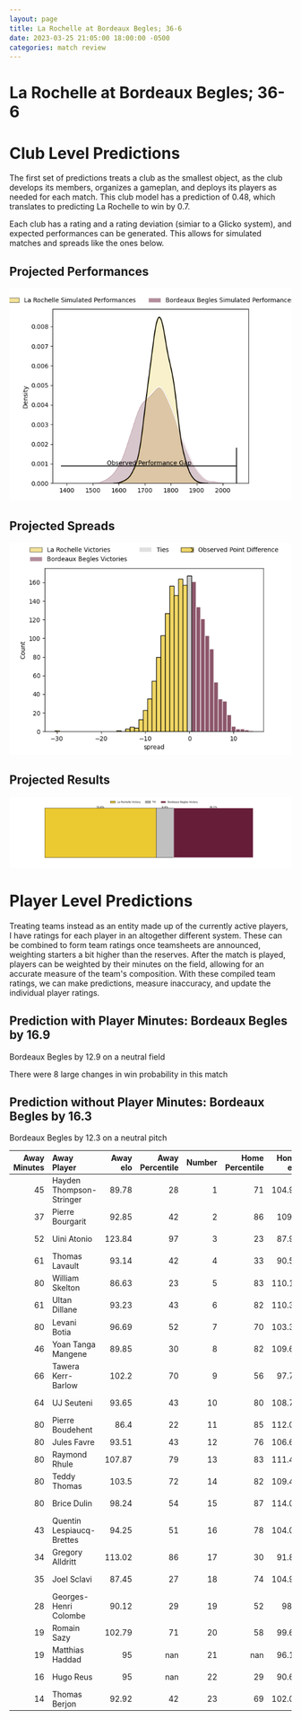 ```yaml
---  
layout: page  
title: La Rochelle at Bordeaux Begles; 36-6  
date: 2023-03-25 21:05:00 18:00:00 -0500  
categories: match review  
---
```

# La Rochelle at Bordeaux Begles; 36-6

# Club Level Predictions


The first set of predictions treats a club as the smallest object, as the club develops its members, organizes a gameplan, and deploys its players as needed for each match. This club model has a prediction of 0.48, which translates to predicting La Rochelle to win by 0.7.

Each club has a rating and a rating deviation (simiar to a Glicko system), and expected performances can be generated. This allows for simulated matches and spreads like the ones below.
## Projected Performances


![Projected Performances](plots/performances_2023-03-25-BordeauxBegles-LaRochelle.png)
## Projected Spreads


![Projected Spreads](plots/spreads_2023-03-25-BordeauxBegles-LaRochelle.png)
## Projected Results


![Projected Results](plots/resultbar_2023-03-25-BordeauxBegles-LaRochelle.png)
# Player Level Predictions


Treating teams instead as an entity made up of the currently active players, I have ratings for each player in an altogether different system. These can be combined to form team ratings once teamsheets are announced, weighting starters a bit higher than the reserves. After the match is played, players can be weighted by their minutes on the field, allowing for an accurate measure of the team's composition. With these compiled team ratings, we can make predictions, measure inaccuracy, and update the individual player ratings.
## Prediction with Player Minutes: Bordeaux Begles by 16.9


Bordeaux Begles by 12.9 on a neutral field

There were 8 large changes in win probability in this match
## Prediction without Player Minutes: Bordeaux Begles by 16.3


Bordeaux Begles by 12.3 on a neutral pitch



|   Away Minutes | Away Player               |   Away elo |   Away Percentile |   Number |   Home Percentile |   Home elo | Home Player          |   Home Minutes |
|---------------:|:--------------------------|-----------:|------------------:|---------:|------------------:|-----------:|:---------------------|---------------:|
|             45 | Hayden Thompson-Stringer  |      89.78 |                28 |        1 |                71 |     104.96 | Lesko Kaulashvili    |             50 |
|             37 | Pierre Bourgarit          |      92.85 |                42 |        2 |                86 |     109.9  | Maxime Lamothe       |             50 |
|             52 | Uini Atonio               |     123.84 |                97 |        3 |                23 |      87.91 | Sipili Falatea       |             46 |
|             61 | Thomas Lavault            |      93.14 |                42 |        4 |                33 |      90.53 | Cyril Cazeaux        |             54 |
|             80 | William Skelton           |      86.63 |                23 |        5 |                83 |     110.11 | Jan Andre Marais     |             80 |
|             61 | Ultan Dillane             |      93.23 |                43 |        6 |                82 |     110.33 | Mahamadou Diaby      |             80 |
|             80 | Levani Botia              |      96.69 |                52 |        7 |                70 |     103.35 | Antoine Miquel       |             54 |
|             46 | Yoan Tanga Mangene        |      89.85 |                30 |        8 |                82 |     109.65 | Tom Willis           |             80 |
|             66 | Tawera Kerr-Barlow        |     102.2  |                70 |        9 |                56 |      97.71 | Maxime Lucu          |             70 |
|             64 | UJ Seuteni                |      93.65 |                43 |       10 |                80 |     108.77 | Zack Holmes          |             60 |
|             80 | Pierre Boudehent          |      86.4  |                22 |       11 |                85 |     112.05 | Santiago Cordero     |             80 |
|             80 | Jules Favre               |      93.51 |                43 |       12 |                76 |     106.61 | Tani Vili            |             46 |
|             80 | Raymond Rhule             |     107.87 |                79 |       13 |                83 |     111.46 | Nicolas Depoortere   |             80 |
|             80 | Teddy Thomas              |     103.5  |                72 |       14 |                82 |     109.44 | Louis Bielle Biarrey |             80 |
|             80 | Brice Dulin               |      98.24 |                54 |       15 |                87 |     114.09 | Romain Buros         |             80 |
|             43 | Quentin Lespiaucq-Brettes |      94.25 |                51 |       16 |                78 |     104.04 | Jefferson Poirot     |             30 |
|             34 | Gregory Alldritt          |     113.02 |                86 |       17 |                30 |      91.88 | Clément Maynadier    |             30 |
|             35 | Joel Sclavi               |      87.45 |                27 |       18 |                74 |     104.92 | Thomas Jolmes        |             26 |
|             28 | Georges-Henri Colombe     |      90.12 |                29 |       19 |                52 |      98.9  | Vadim Cobilas        |             34 |
|             19 | Romain Sazy               |     102.79 |                71 |       20 |                58 |      99.61 | Yoram Moefana        |             34 |
|             19 | Matthias Haddad           |      95    |               nan |       21 |               nan |      96.17 | Pierre Bochaton      |             26 |
|             16 | Hugo Reus                 |      95    |               nan |       22 |                29 |      90.61 | Mateo Garcia         |             20 |
|             14 | Thomas Berjon             |      92.92 |                42 |       23 |                69 |     102.02 | Jules Gimbert        |             10 |

